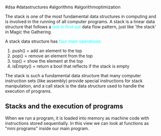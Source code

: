 #dsa #datastructures #algorithms #algorithmoptimization 

The stack is one of the most fundamental data structures in computing and is involved in the running of all computer programs. A stack is a linear data structure that follows a <span style="color: cyan;">last in first out</span> data flow pattern, just like 'the stack' in Magic the Gathering.

A stack data structure has <span style="color: cyan;">four main operations:</span>
1. push() = add an element to the top
2. pop() = remove an element from the top
3. top() = show the element at the top
4. isEmpty() = return a bool that reflects if the stack is empty

The stack is such a fundamental data structure that many computer instruction sets (like assembly) provide special instructions for stack manipulation, and a call stack is the data structure used to handle the execution of programs.

## Stacks and the execution of programs
When we run a program, it is loaded into memory as machine code with instructions stored sequentially. In this view we can look at functions as "mini programs" inside our main program.